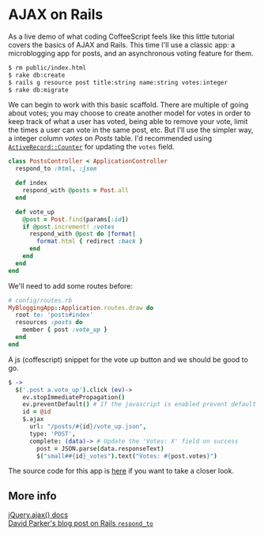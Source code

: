 AJAX on Rails
=============

As a live demo of what coding CoffeeScript feels like this little tutorial covers the basics of AJAX and Rails.
This time I'll use a classic app: a microblogging app for posts, and an asynchronous voting feature for them.

```bash
$ rm public/index.html
$ rake db:create
$ rails g resource post title:string name:string votes:integer
$ rake db:migrate
```
We can begin to work with this basic scaffold. There are multiple of going about votes; you may choose to create another model for votes in order to keep track of what a user has voted, being able to remove your vote, limit the times a user can vote in the same post, etc. But I'll use the simpler way, a integer column *votes* on *Posts* table. I'd recommended using [`ActiveRecord::Counter`](http://api.rubyonrails.org/classes/ActiveRecord/CounterCache.html) for updating the `votes` field.

```ruby
class PostsController < ApplicationController
  respond_to :html, :json

  def index
    respond_with @posts = Post.all
  end

  def vote_up
    @post = Post.find(params[:id])
    if @post.increment! :votes
      respond_with @post do |format|
        format.html { redirect :back }
      end
    end
  end
end
```

We'll need to add some routes before:

```ruby
# config/routes.rb
MyBloggingApp::Application.routes.draw do
  root to: 'posts#index'
  resources :posts do
    member { post :vote_up }
  end
end
```

A js (coffescript) snippet for the vote up button and we should be good to go.

```coffeescript
$ ->
  $('.post a.vote_up').click (ev)->
    ev.stopImmediatePropagation()
    ev.preventDefault() # If the javascript is enabled prevent default event (navigation)
    id = @id
    $.ajax
      url: "/posts/#{id}/vote_up.json",
      type: 'POST',
      complete: (data)-> # Update the 'Votes: X' field on success 
        post = JSON.parse(data.responseText)
        $("small##{id}_votes").text("Votes: #{post.votes}")
```

The source code for this app is [here]() if you want to take a closer look.

More info
---------

[jQuery.ajax() docs](https://www.google.com.ar/url?sa=t&rct=j&q=&esrc=s&source=web&cd=1&cad=rja&ved=0CCcQFjAA&url=http%3A%2F%2Fapi.jquery.com%2FjQuery.ajax%2F&ei=vGe7UZP_LunXygHeqIDACQ&usg=AFQjCNF1ITsE5bJBc65MY4nqhZq7OkHZpg&sig2=ESiYWB05iEkIRUBFjaKzPQ)  
[David Parker's blog post on Rails `respond_to`](http://davidwparker.com/2010/03/09/api-in-rails-respond-to-and-respond-with/)